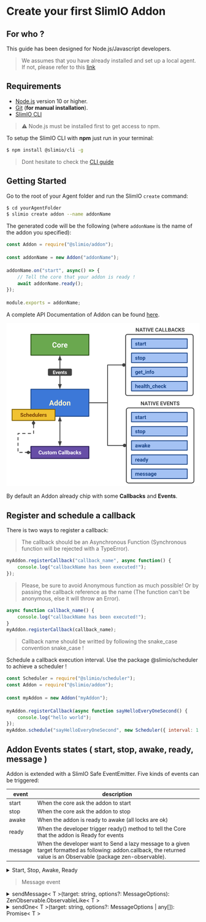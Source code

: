 # Create your first SlimIO Addon

## For who ?
This guide has been designed for Node.js/Javascript developers.

> We assumes that you have already installed and set up a local agent. If not, please refer to this [link](https://github.com/SlimIO/Governance/blob/master/docs/get_started.md#slimio-starter-guide)

## Requirements

- [Node.js](https://nodejs.org/en/) version 10 or higher.
- [Git](https://git-scm.com/) (**for manual installation**).
- [SlimIO CLI](https://github.com/SlimIO/CLI#cli)

> ⚠️ Node.js must be installed first to get access to npm.

To setup the SlimIO CLI with **npm** just run in your terminal:
```bash
$ npm install @slimio/cli -g
```

> Dont hesitate to check the [CLI guide](https://github.com/SlimIO/Governance/blob/master/docs/use_cli.md#use-cli)

## Getting Started

Go to the root of your Agent folder and run the SlimIO `create` command:
```bash
$ cd yourAgentFolder
$ slimio create addon --name addonName
```

The generated code will be the following (where `addonName` is the name of the addon you specified):
```js
const Addon = require("@slimio/addon"); 

const addonName = new Addon("addonName"); 

addonName.on("start", async() => {
    // Tell the core that your addon is ready !
    await addonName.ready();
});

module.exports = addonName;
```

A complete API Documentation of Addon can be found [here](https://github.com/SlimIO/Addon#addon).

<p align="center">
<img src="./images/addon.svg" width="650">
</p>

By default an Addon already chip with some **Callbacks** and **Events**.

## Register and schedule a callback

There is two ways to register a callback:

>The callback should be an Asynchronous Function (Synchronous function will be rejected with a TypeError).

```js
myAddon.registerCallback("callback_name", async function() {
    console.log("callbackName has been executed!");
});
```
>Please, be sure to avoid Anonymous function as much possible!
Or by passing the callback reference as the name (The function can't be anonymous, else it will throw an Error).

```js
async function callback_name() {
    console.log("callbackName has been executed!");
}
myAddon.registerCallback(callback_name);
```
>Callback name should be writted by following the snake_case convention snake_case !

Schedule a callback execution interval. Use the package @slimio/scheduler to achieve a scheduler !

```js
const Scheduler = require("@slimio/scheduler");
const Addon = require("@slimio/addon");

const myAddon = new Addon("myAddon");

myAddon.registerCallback(async function sayHelloEveryOneSecond() {
    console.log("hello world");
});
myAddon.schedule("sayHelloEveryOneSecond", new Scheduler({ interval: 1 }));
```

## Addon Events states ( start, stop, awake, ready, message )
Addon is extended with a SlimIO Safe EventEmitter. Five kinds of events can be triggered:

| event | description |
| --- | --- |
| start | When the core ask the addon to start |
| stop | When the core ask the addon to stop |
| awake | When the addon is ready to awake (all locks are ok) |
| ready | When the developer trigger ready() method to tell the Core that the addon is Ready for events
| message | When the developer want to Send a lazy message to a given target formatted as following: addon.callback, the returned value is an Observable (package zen-observable).


<details><summary>Start, Stop, Awake, Ready</summary>
<br />

```js
const Addon = require("@slimio/addon");
// Create addon
const CPU = new Addon("cpu");

// start event!
CPU.on("start", async() => {
    console.log("cpu addon started!");
    // Do your things
    // Tell the core that your addon is ready!
    CPU.ready();
});

CPU.on("stop", async() => {
    console.log("addon stopped");
});

module.exports = CPU;
```

> In this case, we want to have "events" ready before CPU addon start
```js
const Addon = require("@slimio/addon");
// Create addon
const CPU = new Addon("cpu").lockOn("events")

// start event!
CPU.on("awake", async() => {
    console.log("cpu addon started!");
    // Do your things
    // Tell the core that your addon is ready!
    CPU.ready();
});

CPU.on("stop", async() => {
    console.log("addon stopped");
});

module.exports = CPU;
```
</details>

>Message event
<details><summary>sendMessage< T >(target: string, options?: MessageOptions): ZenObservable.ObservableLike< T ></summary>
<br />

>Send a lazy message to a given target formatted as following: `addon.callback`. The returned value is an Observable (package **zen-observable**).
```js
const Addon = require("@slimio/addon");
// Create addon
const myAddon = new Addon("myAddon");

myAddon.on("start", function() {
    myAddon
        .sendMessage("cpu.get_info")
        .subscribe(console.log);
    myAddon.ready();
});

myAddon.on("stop", async() => {
    console.log("addon stopped");
});

module.exports = myAddon;
```
>For Message Event , this are the Available options:

| name | default value | description |
| --- | --- | --- |
| args | Empty Array | Callback arguments |
| noReturn | false | If `true`, the method will return void 0 instead of a new Observable |
| timeout | 5000 | Timeout delay (before the hook expire) |
</details>
</details>

<details><summary>sendOne< T >(target: string, options?: MessageOptions | any[]): Promise< T ></summary>
<br />

>you can send one lazy message to a given target. The returned value is a Promise (Use sendMessage under the hood).

```js
const Addon = require("@slimio/addon");
// Create addon
const myAddon = new Addon("myAddon");

myAddon.on("start", async function() {
    const addons = await myAddon.sendOne("gate.list_addons");
    console.log(addons);

    myAddon.ready();
});

myAddon.on("stop", async() => {
    console.log("addon stopped");
});

module.exports = myAddon;
```

Available options are the same as **sendMessage()**. If options is an Array, the message options will be constructed as follow
```
{ args: [] }
```
</details>